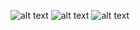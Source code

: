 ![alt text](<Screenshot 2025-10-09 at 2.00.59 PM.png>) 
![alt text](<Screenshot 2025-10-09 at 2.00.26 PM.png>) 
![alt text](<Screenshot 2025-10-09 at 2.00.01 PM.png>)